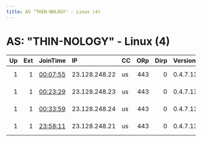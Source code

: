 ```yaml
---
title: AS "THIN-NOLOGY" - Linux (4)
---
```


# AS: "THIN-NOLOGY" - Linux (4)

|   Up |   Ext | JoinTime                                                                                              | IP            | CC   |   ORp |   Dirp | Version   | Contact                 | Nickname    |   eFamMembers |
|-----:|------:|:------------------------------------------------------------------------------------------------------|:--------------|:-----|------:|-------:|:----------|:------------------------|:------------|--------------:|
|    1 |     1 | [00:07:55](https://nusenu.github.io/OrNetStats/w/relay/6EEF77286B7A540F944C4BA3CEEE960B5C3757DE.html) | 23.128.248.22 | us   |   443 |      0 | 0.4.7.13  | ContactInfo email:abuse | StormyCloud |             6 |
|    1 |     1 | [00:23:29](https://nusenu.github.io/OrNetStats/w/relay/185D3922060F3F2323E7302A6316827E4709F02D.html) | 23.128.248.23 | us   |   443 |      0 | 0.4.7.13  | ContactInfo email:abuse | StormyCloud |             6 |
|    1 |     1 | [00:33:59](https://nusenu.github.io/OrNetStats/w/relay/0A1E53DE85CD8151E7F842B371B762DB72D9EB9A.html) | 23.128.248.24 | us   |   443 |      0 | 0.4.7.13  | ContactInfo email:abuse | StormyCloud |             6 |
|    1 |     1 | [23:58:11](https://nusenu.github.io/OrNetStats/w/relay/F89632659F84DC06EEAE786D0CA159E80E659A87.html) | 23.128.248.21 | us   |   443 |      0 | 0.4.7.13  | ContactInfo email:abuse | StormyCloud |             6 |
